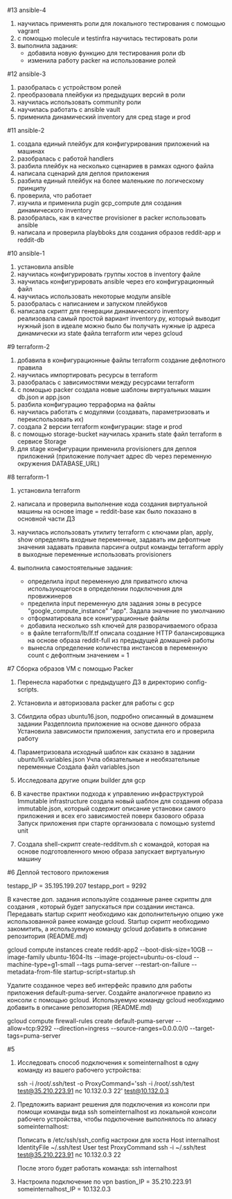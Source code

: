 #13
ansible-4
1. научилась применять роли для локального тестирования с помощью vagrant
2. с помощью molecule и testinfra научилась тестировать роли
3. выполнила задания:
   - добавила новую функцию для тестирования роли db
   - изменила работу packer на использование ролей

#12
ansible-3
1. разобралась с устройством ролей
2. преобразовала плейбуки из предыдущих версий в роли
3. научилась использовать community роли
4. научилась работать с ansible vault
5. применила динамический inventory для сред stage и prod


#11
ansible-2
1. создала единый плейбук для конфигурирования приложений на машинах
2. разобралась с работой handlers
3. разбила плейбук на несколько сценариев в рамках одного файла
4. написала сценарий для деплоя приложения
5. разбила единый плейбук на более маленькие по логическому принципу
6. проверила, что работает
7. изучила и применила pugin gcp_compute для создания динамического inventory
8. разобралась, как в качестве provisioner в packer использовать ansible
9. написала и проверила playbboks для создания образов reddit-app и reddit-db


#10
ansible-1
1. установила ansible
2. научилась конфигурировать группы хостов в inventory файле
3. научилась конфигурировать ansible через его конфигурационный файл
4. научилась использовать некоторые модули ansible
5. разобралась с написанием и запуском плейбуков
6. написала скрипт для генерации динамического inventory 
   реализовала самый простой вариант inventory.py, который выводит нужный json
   в идеале можно было бы получать нужные ip адреса динамически
   из state файла terraform или через gcloud


#9
terraform-2
1. добавила в конфигурационные файлы terraform создание дефлотного правила
2. научилась импортировать ресурсы в terraform
3. разобралась с зависимостями между ресурсами terraform
4. с помощью packer создала новые шаблоны виртуальных машин
   db.json и app.json
5. разбила конфигурацию терраформа на файлы
6. научилась работать с модулями (создавать, параметризовать и переиспользовать их)
7. создала 2 версии terraform конфигурации: stage и prod
8. с помощью storage-bucket научилась хранить state файл terraform
   в сервисе Storage
9. для stage конфигурации применила provisioners для деплоя приложений
   (приложение получает адрес db через переменную окружения DATABASE_URL)



#8
terraform-1

1. установила terraform

2. написала и проверила выполнение кода создания виртуальной машины 
   на основе image = reddit-base как было показано в основной части ДЗ

3. научилась использовать утилиту terraform c ключами plan, apply, show
   определять входные переменные, задавать им дефолтные значения
   задавать правила парсинга output команды terraform apply в выходные переменные
   использовать provisioners

4. выполнила самостоятельные задания:
   - определила input переменную для приватного ключа 
     использующегося в определении подключения для провижинеров
   - пределила input переменную для задания зоны в ресурсе
     "google_compute_instance" "app". Задала значение по умолчанию
   - отформатировала все конигурационные файлы
   - добавила несколько ssh ключей для разворачиваемого образа
   - в файле terraform/lb/lf.tf описала создание HTTP балансировщика
     на основе образа reddit-full из предыдущей домашней работы
   - вынесла определение количества инстансов в переменную count
     с дефолтным значением = 1


#7 Сборка образов VM с помощью Packer

1. Перенесла наработки с предыдущего ДЗ в директорию config-scripts.

2. Установила и авторизовала packer для работы с gcp

3. Сбилдила образ ubuntu16.json, подробно описанный в домашнем задании
   Раздеплоила приложение на основе данного образа
   Установила зависимости приложения, запустила его и проверила работу

4. Параметризовала исходный шаблон как сказано в задании ubuntu16.variables.json
   Учла обязательные и необязательные переменные
   Создала файл variables.json

5. Исследовала другие опции builder для gcp

6. В качестве практики подхода к управлению инфраструктурой Immutable infrastructure
   создала новый шаблон для создания образа immutable.json, 
   который содержит описание установки самого приложения 
   и всех его зависимостей поверх базового образа
   Запуск приложения при старте организовала с помощью systemd unit

7. Создала shell-скрипт create-redditvm.sh с командой, 
   которая на основе подготовленного мною образа запускает виртуальную машину

#6 Деплой тестового приложения

testapp_IP = 35.195.199.207
testapp_port = 9292


В качестве доп. задания используйте созданные ранее скрипты
для создания , который будет запускаться при
создании инстанса. Передавать startup скрипт необходимо как
дополнительную опцию уже использованной ранее команде gcloud.
Startup скрипт
необходимо закомитить, а используемую команду gcloud добавить
в описание репозитория (README.md)

gcloud compute instances create reddit-app2 --boot-disk-size=10GB --image-family ubuntu-1604-lts --image-project=ubuntu-os-cloud --machine-type=g1-small --tags puma-server --restart-on-failure --metadata-from-file startup-script=startup.sh


Удалите созданное через веб интерфейс правило для работы
приложения default-puma-server.
Создайте аналогичное правило из консоли с помощью gcloud.
Используемую команду gcloud необходимо добавить в описание
репозитория (README.md)

gcloud compute firewall-rules create default-puma-server --allow=tcp:9292 --direction=ingress --source-ranges=0.0.0.0/0 --target-tags=puma-server


#5
1. Исследовать способ подключения к someinternalhost в одну
   команду из вашего рабочего устройства:

   ssh -i /root/.ssh/test -o ProxyCommand='ssh -i /root/.ssh/test test@35.210.223.91 nc 10.132.0.3 22' test@10.132.0.3

2. Предложить вариант решения для подключения из консоли при
   помощи команды вида ssh someinternalhost из локальной
   консоли рабочего устройства, чтобы подключение выполнялось по
   алиасу someinternalhost:

   Пописать в /etc/ssh/ssh_config настроки для хоста
   Host internalhost
       IdentityFile ~/.ssh/test
       User test
       ProxyCommand ssh -i ~/.ssh/test test@35.210.223.91 nc 10.132.0.3 22

   После этого будет работать команда:
   ssh internalhost

3. Настроила подключение по vpn
   bastion_IP = 35.210.223.91
   someinternalhost_IP = 10.132.0.3
